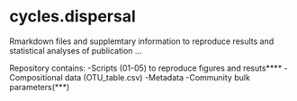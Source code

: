 # cycles.dispersal
Rmarkdown files and supplemtary information to reproduce results and statistical analyses of publication ...

Repository contains:
-Scripts (01-05) to reproduce figures and resuts****
-Compositional data (OTU_table.csv)
-Metadata
-Community bulk parameters(***)

